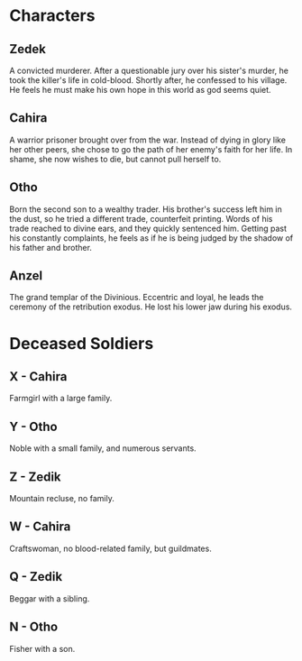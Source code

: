 # Characters

## Zedek
A convicted murderer. After a questionable jury over his sister's murder, he took the killer's life in cold-blood. Shortly after, he confessed to his village. He feels he must make his own hope in this world as god seems quiet.

## Cahira
A warrior prisoner brought over from the war. Instead of dying in glory like her other peers, she chose to go the path of her enemy's faith for her life. In shame, she now wishes to die, but cannot pull herself to.

## Otho
Born the second son to a wealthy trader. His brother's success left him in the dust, so he tried a different trade, counterfeit printing. Words of his trade reached to divine ears, and they quickly sentenced him. Getting past his constantly complaints, he feels as if he is being judged by the shadow of his father and brother.

## Anzel
The grand templar of the Divinious. Eccentric and loyal, he leads the ceremony of the retribution exodus. He lost his lower jaw during his exodus.

# Deceased Soldiers

## X - Cahira
Farmgirl with a large family.

## Y - Otho
Noble with a small family, and numerous servants.

## Z - Zedik
Mountain recluse, no family.

## W - Cahira
Craftswoman, no blood-related family, but guildmates.

## Q - Zedik
Beggar with a sibling.

## N - Otho
Fisher with a son.